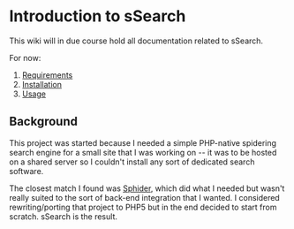 # Introduction to sSearch #

This wiki will in due course hold all documentation related to sSearch.

For now:

  1. [Requirements](Requirements.md)
  1. [Installation](Installation.md)
  1. [Usage](Usage.md)

## Background ##

This project was started because I needed a simple PHP-native spidering search engine for a small site that I was working on -- it was to be hosted on a shared server so I couldn't install any sort of dedicated search software.

The closest match I found was [Sphider](http://www.sphider.eu/), which did what I needed but wasn't really suited to the sort of back-end integration that I wanted. I considered rewriting/porting that project to PHP5 but in the end decided to start from scratch. sSearch is the result.